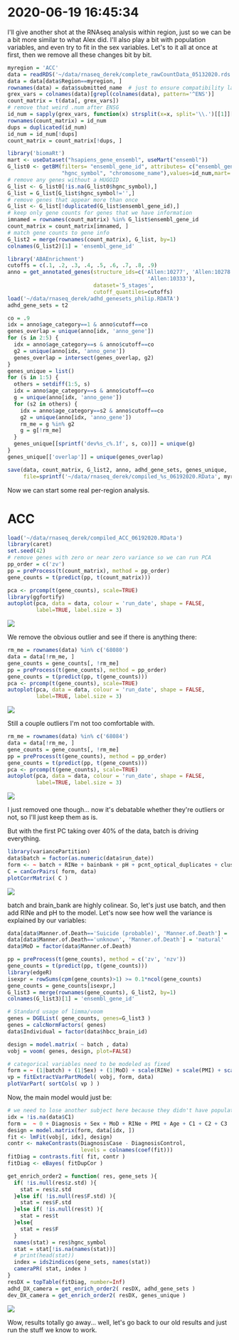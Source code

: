 # 2020-06-19 16:45:34

I'll give another shot at the RNAseq analysis within region, just so we can be a
bit more similar to what Alex did. I'll also play a bit with population
variables, and even try to fit in the sex variables. Let's to it all at once at
first, then we remove all these changes bit by bit.

```r
myregion = 'ACC'
data = readRDS('~/data/rnaseq_derek/complete_rawCountData_05132020.rds')
data = data[data$Region==myregion, ]
rownames(data) = data$submitted_name  # just to ensure compatibility later
grex_vars = colnames(data)[grepl(colnames(data), pattern='^ENS')]
count_matrix = t(data[, grex_vars])
# remove that weird .num after ENSG
id_num = sapply(grex_vars, function(x) strsplit(x=x, split='\\.')[[1]][1])
rownames(count_matrix) = id_num
dups = duplicated(id_num)
id_num = id_num[!dups]
count_matrix = count_matrix[!dups, ]

library('biomaRt')
mart <- useDataset("hsapiens_gene_ensembl", useMart("ensembl"))
G_list0 <- getBM(filters= "ensembl_gene_id", attributes= c("ensembl_gene_id",
                 "hgnc_symbol", "chromosome_name"),values=id_num,mart= mart)
# remove any genes without a HUGOID
G_list <- G_list0[!is.na(G_list0$hgnc_symbol),]
G_list = G_list[G_list$hgnc_symbol!='',]
# remove genes that appear more than once
G_list <- G_list[!duplicated(G_list$ensembl_gene_id),]
# keep only gene counts for genes that we have information
imnamed = rownames(count_matrix) %in% G_list$ensembl_gene_id
count_matrix = count_matrix[imnamed, ]
# match gene counts to gene info
G_list2 = merge(rownames(count_matrix), G_list, by=1)
colnames(G_list2)[1] = 'ensembl_gene_id'

library('ABAEnrichment')
cutoffs = c(.1, .2, .3, .4, .5, .6, .7, .8, .9)
anno = get_annotated_genes(structure_ids=c('Allen:10277', 'Allen:10278',
                                            'Allen:10333'),
                           dataset='5_stages',
                           cutoff_quantiles=cutoffs)
load('~/data/rnaseq_derek/adhd_genesets_philip.RDATA')
adhd_gene_sets = t2

co = .9
idx = anno$age_category==1 & anno$cutoff==co
genes_overlap = unique(anno[idx, 'anno_gene'])
for (s in 2:5) {
  idx = anno$age_category==s & anno$cutoff==co
  g2 = unique(anno[idx, 'anno_gene'])
  genes_overlap = intersect(genes_overlap, g2)
}
genes_unique = list()
for (s in 1:5) {
  others = setdiff(1:5, s)
  idx = anno$age_category==s & anno$cutoff==co
  g = unique(anno[idx, 'anno_gene'])
  for (s2 in others) {
    idx = anno$age_category==s2 & anno$cutoff==co
    g2 = unique(anno[idx, 'anno_gene'])
    rm_me = g %in% g2
    g = g[!rm_me]
  }
  genes_unique[[sprintf('dev%s_c%.1f', s, co)]] = unique(g)
}
genes_unique[['overlap']] = unique(genes_overlap)

save(data, count_matrix, G_list2, anno, adhd_gene_sets, genes_unique,
     file=sprintf('~/data/rnaseq_derek/compiled_%s_06192020.RData', myregion))
```

Now we can start some real per-region analysis.

# ACC

```r
load('~/data/rnaseq_derek/compiled_ACC_06192020.RData')
library(caret)
set.seed(42)
# remove genes with zero or near zero variance so we can run PCA
pp_order = c('zv')
pp = preProcess(t(count_matrix), method = pp_order)
gene_counts = t(predict(pp, t(count_matrix)))

pca <- prcomp(t(gene_counts), scale=TRUE)
library(ggfortify)
autoplot(pca, data = data, colour = 'run_date', shape = FALSE,
         label=TRUE, label.size = 3)
```

![](images/2020-06-19-17-15-09.png)

We remove the obvious outlier and see if there is anything there:

```r
rm_me = rownames(data) %in% c('68080')
data = data[!rm_me, ]
gene_counts = gene_counts[, !rm_me]
pp = preProcess(t(gene_counts), method = pp_order)
gene_counts = t(predict(pp, t(gene_counts)))
pca <- prcomp(t(gene_counts), scale=TRUE)
autoplot(pca, data = data, colour = 'run_date', shape = FALSE,
         label=TRUE, label.size = 3)
```

![](images/2020-06-19-17-22-50.png)

Still a couple outliers I'm not too comfortable with.

```r
rm_me = rownames(data) %in% c('68084')
data = data[!rm_me, ]
gene_counts = gene_counts[, !rm_me]
pp = preProcess(t(gene_counts), method = pp_order)
gene_counts = t(predict(pp, t(gene_counts)))
pca <- prcomp(t(gene_counts), scale=TRUE)
autoplot(pca, data = data, colour = 'run_date', shape = FALSE,
         label=TRUE, label.size = 3)
```

![](images/2020-06-19-17-48-18.png)

I just removed one though... now it's debatable whether they're outliers or not,
so I'll just keep them as is.

But with the first PC taking over 40% of the data, batch is driving everything.

```r
library(variancePartition)
data$batch = factor(as.numeric(data$run_date))
form <- ~ batch + RINe + bainbank + pH + pcnt_optical_duplicates + clusters
C = canCorPairs( form, data)
plotCorrMatrix( C )
```

![](images/2020-06-19-17-53-21.png)

batch and brain_bank are highly colinear. So, let's just use batch, and then add
RINe and pH to the model. Let's now see how well the variance is explained by
our variables:

```r
data[data$Manner.of.Death=='Suicide (probable)', 'Manner.of.Death'] = 'Suicide'
data[data$Manner.of.Death=='unknown', 'Manner.of.Death'] = 'natural'
data$MoD = factor(data$Manner.of.Death)

pp = preProcess(t(gene_counts), method = c('zv', 'nzv'))
gene_counts = t(predict(pp, t(gene_counts)))
library(edgeR)
isexpr = rowSums(cpm(gene_counts)>1) >= 0.1*ncol(gene_counts)
gene_counts = gene_counts[isexpr,]
G_list3 = merge(rownames(gene_counts), G_list2, by=1)
colnames(G_list3)[1] = 'ensembl_gene_id'

# Standard usage of limma/voom
genes = DGEList( gene_counts, genes=G_list3 ) 
genes = calcNormFactors( genes)
data$Individual = factor(data$hbcc_brain_id)

design = model.matrix( ~ batch , data)
vobj = voom( genes, design, plot=FALSE)

# categorical variables need to be modeled as fixed
form = ~ (1|batch) + (1|Sex) + (1|MoD) + scale(RINe) + scale(PMI) + scale(Age) + scale(C1) + scale(C2) + scale(C3)
vp = fitExtractVarPartModel( vobj, form, data)
plotVarPart( sortCols( vp ) ) 
```

Now, the main model would just be:

```r
# we need to lose another subject here because they didn't have population PC
idx = !is.na(data$C1)
form =  ~ 0 + Diagnosis + Sex + MoD + RINe + PMI + Age + C1 + C2 + C3
design = model.matrix(form, data[idx, ])
fit <- lmFit(vobj[, idx], design)
contr <- makeContrasts(DiagnosisCase - DiagnosisControl,
                       levels = colnames(coef(fit)))
fitDiag = contrasts.fit( fit, contr )
fitDiag <- eBayes( fitDupCor )

get_enrich_order2 = function( res, gene_sets ){
  if( !is.null(res$z.std) ){
    stat = res$z.std
  }else if( !is.null(res$F.std) ){
    stat = res$F.std
  }else if( !is.null(res$t) ){
    stat = res$t
  }else{
    stat = res$F
  }
  names(stat) = res$hgnc_symbol
  stat = stat[!is.na(names(stat))]
  # print(head(stat))
  index = ids2indices(gene_sets, names(stat))
  cameraPR( stat, index )
}
resDX = topTable(fitDiag, number=Inf) 
adhd_DX_camera = get_enrich_order2( resDX, adhd_gene_sets ) 
dev_DX_camera = get_enrich_order2( resDX, genes_unique ) 
```

![](images/2020-06-19-19-39-03.png)

Wow, results totally go away... well, let's go back to our old results and just
run the stuff we know to work.